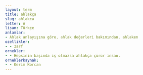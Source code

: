```yaml
---
layout: term
title: ahlakça
slug: ahlakca
letter: A
lisan: Türkçe
anlamlar:
- Ahlak anlayışına göre, ahlak değerleri bakımından, ahlaken
ozellikler:
- - zarf
ornekler:
- - Hepsinin başında iş olmazsa ahlakça çürür insan.
orneklerkaynak:
- - Kerim Korcan
---
```

